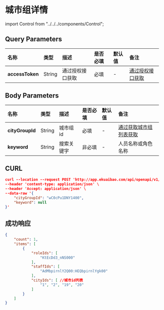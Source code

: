 # 城市组详情

import Control from "../../../components/Control";

<Control
method="POST"
url="/api/openapi/v1/cityGroup/detail/search"
/>

## Query Parameters

| 名称 | 类型 | 描述 | 是否必填 | 默认值 | 备注 |
| :--- | :--- | :--- | :--- |:--- | :--- |
| **accessToken** | String | 通过授权接口获取 | 必填 | - |  [通过授权接口获取](/docs/open-api/getting-started/auth) |


## Body Parameters

| 名称 | 类型 | 描述 | 是否必填 | 默认值 | 备注 |
| :--- | :--- | :--- | :--- |:--- | :--- |
| **cityGroupId** | String | 城市组id  | 必填  | - | [通过获取城市组列表获取](/docs/open-api/city/get-city-group) |
| **keyword**     | String | 搜索关键字 | 非必填 | - | 人员名称或角色名称 |

## CURL
```json
curl --location --request POST 'http://app.ekuaibao.com/api/openapi/v1/cityGroup/detail/search?accessToken=FsYc5j4FlclU00' \
--header 'content-type: application/json' \
--header 'Accept: application/json' \
--data-raw '{
    "cityGroupId": "wC0cPu1DNY1400",
    "keyword": null
}'
```

## 成功响应
```json
{
    "count": 1,
    "items": [
        {
            "roleIds": [
                "KtEcDd3_nNS000"
            ],
            "staffIds": [
                "AdMbpirnlY2Q00:HEQbpirnlYgk00"
            ],
            "cityIds": [ //城市id列表
                "1", "2", "19", "20"
            ]
        }
    ]
}
```
